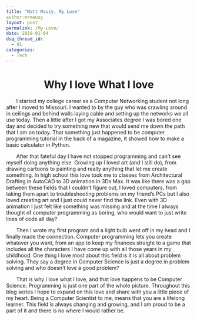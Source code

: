 ```yaml
---
title: "Matt Mauzy, My Love"
author:mrmauzy
layout: post
permalink: /My-Love/
date: 2019-01-04
dsq_thread_id:
  - 01
categories:
  - Tech
---
```


<h1 align="center">Why I love What I love</h1>  

&nbsp;&nbsp;&nbsp;&nbsp;&nbsp;&nbsp; I started my college career as a Computer Networking student not long after I moved to Missouri. I wanted to by the guy who was crawling around in ceilings and behind walls laying cable and setting up the networks we all use today. Then a little after I got my Associates degree I was bored one day and decided to try something new that would send me down the path that I am on today. That something just happened to be computer programming tutorial in the back of a magazine, it showed how to make a basic calculator in Python.  

&nbsp;&nbsp;&nbsp;&nbsp;&nbsp;&nbsp; After that fateful day I have not stopped programming and can’t see myself doing anything else. Growing up I loved art (and I still do), from drawing cartoons to painting and really anything that let me create something. In high school this love took me to classes from Architectural Drafting in AutoCAD to 3D animation in 3Ds Max. It was like there was a gap between these fields that I couldn’t figure out, I loved computers, from taking them apart to troubleshooting problems on my friend’s PCs but I also loved creating art and I just could never find the link. Even with 3D animation I just felt like something was missing and at the time I always thought of computer programming as boring, who would want to just write lines of code all day?  

&nbsp;&nbsp;&nbsp;&nbsp;&nbsp;&nbsp; Then I wrote my first program and a light bulb went off in my head and I finally made the connection. Computer programming lets you create whatever you want, from an app to keep my finances straight to a game that includes all the characters I have come up with all those years in my childhood. One thing I love most about this field is it is all about problem solving. They say a degree in Computer Science is just a degree in problem solving and who doesn’t love a good problem?  

&nbsp;&nbsp;&nbsp;&nbsp;&nbsp;&nbsp; That is why I love what I love, and that love happens to be Computer Science. Programming is just one part of the whole picture. Throughout this blog series I hope to expand on this love and share with you a little piece of my heart. Being a Computer Scientist to me, means that you are a lifelong learner. This field is always changing and growing, and I am proud to be a part of it and there is no where I would rather be.  
